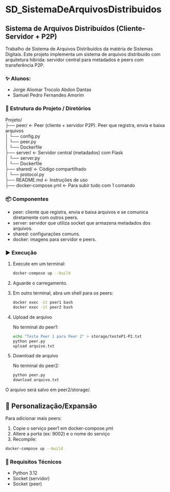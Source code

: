 # SD_SistemaDeArquivosDistribuidos

## Sistema de Arquivos Distribuídos (Cliente-Servidor + P2P)
Trabalho de Sistema de Arquivos Distribuídos da matéria de Sistemas Digitais. Este projeto implementa um sistema de arquivos distribuído com arquitetura híbrida: servidor central para metadados e peers com transferência P2P.


### ✨ Alunos:
- Jorge Aliomar Trocolo Abdon Dantas
- Samuel Pedro Fernandes Amorim 


### 📁 Estrutura do Projeto / Diretórios

Projeto/<br>
├── peer/ ← Peer (cliente + servidor P2P). Peer que registra, envia e baixa arquivos<br>
│ └── config.py<br>
│ └── peer.py<br>
│ └── Dockerfile<br>
├── server/ ← Servidor central (metadados) com Flask<br>
│ └── server.py<br>
│ └── Dockerfile<br>
├── shared/ ← Código compartilhado<br>
│ └── protocol.py<br>
├── README.md ← Instruções de uso<br>
├── docker-compose.yml ← Para subir tudo com 1 comando

### 📦 Componentes

- peer: cliente que registra, envia e baixa arquivos e se comunica diretamente com outros peers.
- server: servidor que utiliza socket que armazena metadados dos arquivos.
- shared: configurações comuns.
- docker: imagens para servidor e peers.

### ▶️ Execução

1. Execute em um terminal:

    ```bash
    docker-compose up --build
    ```

2. Aguarde o carregamento.

3. Em outro terminal, abra um shell para os peers:
    
    ```bash
    docker exec -it peer1 bash
    docker exec -it peer2 bash
    ```
4. Upload de arquivo

    No terminal do peer1:

    ```bash
    echo "Teste Peer 1 para Peer 2" > storage/testeP1-P2.txt
    python peer.py
    upload arquivo.txt
    ```

5. Download de arquivo

    No terminal do peer2:

    ```bash
    python peer.py
    download arquivo.txt
    ```
O arquivo será salvo em peer2/storage/.

## 🔧 Personalização/Expansão

Para adicionar mais peers:

1. Copie o serviço peer1 em docker-compose.yml
2. Altere a porta (ex: 9002) e o nome do serviço
3. Recompile:

```bash
docker-compose up --build
```

### 📌 Requisitos Técnicos

- Python 3.12
- Socket (servidor)
- Socket (peer)

